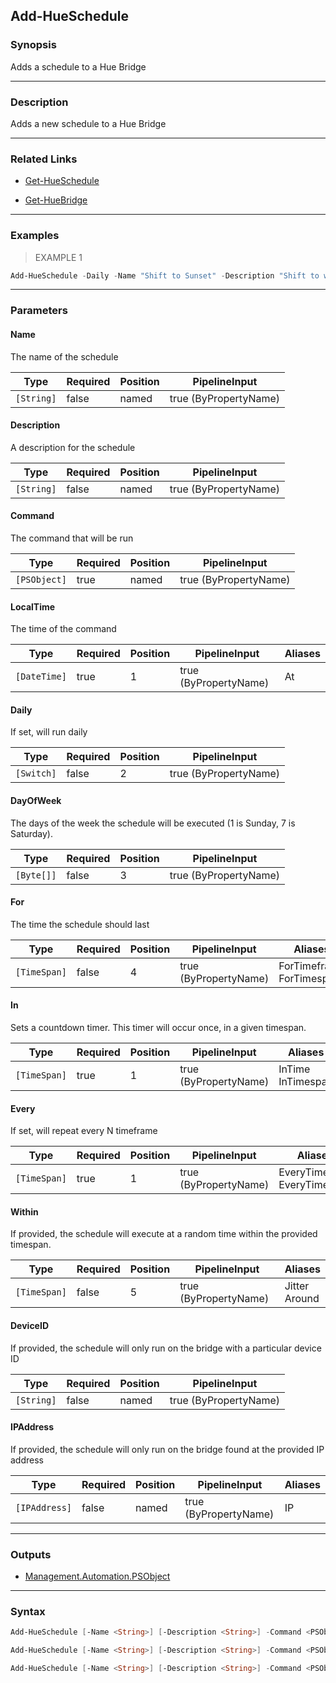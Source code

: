 Add-HueSchedule
---------------

### Synopsis
Adds a schedule to a Hue Bridge

---

### Description

Adds a new schedule to a Hue Bridge

---

### Related Links
* [Get-HueSchedule](Get-HueSchedule.md)

* [Get-HueBridge](Get-HueBridge.md)

---

### Examples
> EXAMPLE 1

```PowerShell
Add-HueSchedule -Daily -Name "Shift to Sunset" -Description "Shift to warmer and brighter as the day draws to a close" -Command (Set-Light -ColorTemperature 400 -Luminance 1 -TransitionTime '01:30:00' -OutputInput) -LocalTime "3:00 PM"
```

---

### Parameters
#### **Name**
The name of the schedule

|Type      |Required|Position|PipelineInput        |
|----------|--------|--------|---------------------|
|`[String]`|false   |named   |true (ByPropertyName)|

#### **Description**
A description for the schedule

|Type      |Required|Position|PipelineInput        |
|----------|--------|--------|---------------------|
|`[String]`|false   |named   |true (ByPropertyName)|

#### **Command**
The command that will be run

|Type        |Required|Position|PipelineInput        |
|------------|--------|--------|---------------------|
|`[PSObject]`|true    |named   |true (ByPropertyName)|

#### **LocalTime**
The time of the command

|Type        |Required|Position|PipelineInput        |Aliases|
|------------|--------|--------|---------------------|-------|
|`[DateTime]`|true    |1       |true (ByPropertyName)|At     |

#### **Daily**
If set, will run daily

|Type      |Required|Position|PipelineInput        |
|----------|--------|--------|---------------------|
|`[Switch]`|false   |2       |true (ByPropertyName)|

#### **DayOfWeek**
The days of the week the schedule will be executed (1 is Sunday, 7 is Saturday).

|Type      |Required|Position|PipelineInput        |
|----------|--------|--------|---------------------|
|`[Byte[]]`|false   |3       |true (ByPropertyName)|

#### **For**
The time the schedule should last

|Type        |Required|Position|PipelineInput        |Aliases                     |
|------------|--------|--------|---------------------|----------------------------|
|`[TimeSpan]`|false   |4       |true (ByPropertyName)|ForTimeframe<br/>ForTimespan|

#### **In**
Sets a countdown timer.  This timer will occur once, in a given timespan.

|Type        |Required|Position|PipelineInput        |Aliases              |
|------------|--------|--------|---------------------|---------------------|
|`[TimeSpan]`|true    |1       |true (ByPropertyName)|InTime<br/>InTimespan|

#### **Every**
If set, will repeat every N timeframe

|Type        |Required|Position|PipelineInput        |Aliases                    |
|------------|--------|--------|---------------------|---------------------------|
|`[TimeSpan]`|true    |1       |true (ByPropertyName)|EveryTime<br/>EveryTimespan|

#### **Within**
If provided, the schedule will execute at a random time within the provided timespan.

|Type        |Required|Position|PipelineInput        |Aliases          |
|------------|--------|--------|---------------------|-----------------|
|`[TimeSpan]`|false   |5       |true (ByPropertyName)|Jitter<br/>Around|

#### **DeviceID**
If provided, the schedule will only run on the bridge with a particular device ID

|Type      |Required|Position|PipelineInput        |
|----------|--------|--------|---------------------|
|`[String]`|false   |named   |true (ByPropertyName)|

#### **IPAddress**
If provided, the schedule will only run on the bridge found at the provided IP address

|Type         |Required|Position|PipelineInput        |Aliases|
|-------------|--------|--------|---------------------|-------|
|`[IPAddress]`|false   |named   |true (ByPropertyName)|IP     |

---

### Outputs
* [Management.Automation.PSObject](https://learn.microsoft.com/en-us/dotnet/api/System.Management.Automation.PSObject)

---

### Syntax
```PowerShell
Add-HueSchedule [-Name <String>] [-Description <String>] -Command <PSObject> [-LocalTime] <DateTime> [[-Daily]] [[-DayOfWeek] <Byte[]>] [[-For] <TimeSpan>] [[-Within] <TimeSpan>] [-DeviceID <String>] [-IPAddress <IPAddress>] [<CommonParameters>]
```
```PowerShell
Add-HueSchedule [-Name <String>] [-Description <String>] -Command <PSObject> [-In] <TimeSpan> [[-Within] <TimeSpan>] [-DeviceID <String>] [-IPAddress <IPAddress>] [<CommonParameters>]
```
```PowerShell
Add-HueSchedule [-Name <String>] [-Description <String>] -Command <PSObject> [-Every] <TimeSpan> [-DeviceID <String>] [-IPAddress <IPAddress>] [<CommonParameters>]
```

